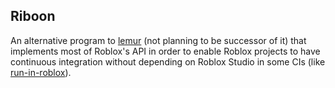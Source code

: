 ## Riboon

An alternative program to [lemur](https://github.com/LPGhatguy/lemur)
(not planning to be successor of it) that implements most of Roblox's API in
order to enable Roblox projects to have continuous integration without
depending on Roblox Studio in some CIs (like [run-in-roblox](https://github.com/Kampfkarren/run-in-roblox)).
